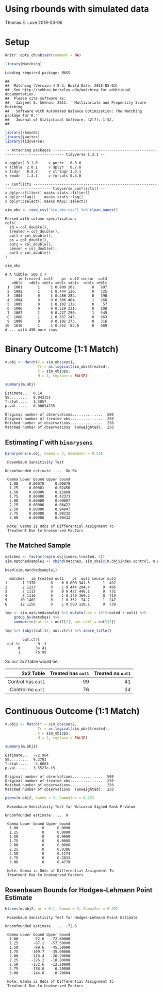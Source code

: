 Using rbounds with simulated data
================
Thomas E. Love
2019-03-06

Setup
=====

``` r
knitr::opts_chunk$set(comment = NA)
```

``` r
library(Matching)
```

    Loading required package: MASS

    ## 
    ##  Matching (Version 4.9-3, Build Date: 2018-05-03)
    ##  See http://sekhon.berkeley.edu/matching for additional documentation.
    ##  Please cite software as:
    ##   Jasjeet S. Sekhon. 2011. ``Multivariate and Propensity Score Matching
    ##   Software with Automated Balance Optimization: The Matching package for R.''
    ##   Journal of Statistical Software, 42(7): 1-52. 
    ##

``` r
library(rbounds)
library(janitor)
library(tidyverse)
```

    -- Attaching packages --------------------------------------------------------------------------- tidyverse 1.2.1 --

    v ggplot2 3.1.0     v purrr   0.3.0
    v tibble  2.0.1     v dplyr   0.7.8
    v tidyr   0.8.2     v stringr 1.3.1
    v readr   1.3.1     v forcats 0.3.0

    -- Conflicts ------------------------------------------------------------------------------ tidyverse_conflicts() --
    x dplyr::filter() masks stats::filter()
    x dplyr::lag()    masks stats::lag()
    x dplyr::select() masks MASS::select()

``` r
sim_obs <- read_csv("sim_obs.csv") %>% clean_names()
```

    Parsed with column specification:
    cols(
      id = col_double(),
      treated = col_double(),
      out1 = col_double(),
      ps = col_double(),
      out2 = col_double(),
      censor = col_double(),
      out3 = col_double()
    )

``` r
sim_obs
```

    # A tibble: 500 x 7
          id treated  out1    ps  out2 censor  out3
       <dbl>   <dbl> <dbl> <dbl> <dbl>  <dbl> <dbl>
     1  1001       1     1 0.809 202.       0   897
     2  1002       1     1 0.444 120.       0   725
     3  1003       0     1 0.486 284.       0   390
     4  1004       0     0 0.306 404.       1   266
     5  1005       0     1 0.102 138.       0    57
     6  1006       0     0 0.529 231.       0   108
     7  1007       1     0 0.427 250.       1   545
     8  1008       1     1 0.337 245.       0   663
     9  1009       0     0 0.192 273.       0   316
    10  1010       1     1 0.352  85.6      0   689
    # ... with 490 more rows

Binary Outcome (1:1 Match)
==========================

``` r
m.obj <- Match(Y = sim_obs$out1, 
               Tr = as.logical(sim_obs$treated), 
               X = sim_obs$ps, 
               M = 1, replace = FALSE)

summary(m.obj)
```


    Estimate...  0.14 
    SE.........  0.042351 
    T-stat.....  3.3057 
    p.val......  0.00094735 

    Original number of observations..............  500 
    Original number of treated obs...............  250 
    Matched number of observations...............  250 
    Matched number of observations  (unweighted).  250 

Estimating *Γ* with `binarysens`
--------------------------------

``` r
binarysens(m.obj, Gamma = 3, GammaInc = 0.25)
```


     Rosenbaum Sensitivity Test 
     
    Unconfounded estimate ....  8e-04 

     Gamma Lower bound Upper bound
      1.00     0.00078     0.00078
      1.25     0.00001     0.02456
      1.50     0.00000     0.15860
      1.75     0.00000     0.42373
      2.00     0.00000     0.69087
      2.25     0.00000     0.86422
      2.50     0.00000     0.94847
      2.75     0.00000     0.98232
      3.00     0.00000     0.99432

     Note: Gamma is Odds of Differential Assignment To
     Treatment Due to Unobserved Factors 
     

The Matched Sample
------------------

``` r
matches <- factor(rep(m.obj$index.treated, 2))
sim.matchedsample1 <- cbind(matches, sim_obs[c(m.obj$index.control, m.obj$index.treated),])

head(sim.matchedsample1)
```

      matches   id treated out1    ps  out2 censor out3
    1       1 1370       0    0 0.808 341.5      1  492
    2       2 1223       0    1 0.444 284.4      0  406
    3       7 1113       0    0 0.427 446.1      0  731
    4       8 1116       0    1 0.340 369.2      0  719
    5      10 1402       0    1 0.352  74.7      1  247
    6      12 1256       0    1 0.580 128.1      0  739

``` r
tmp <- sim.matchedsample1 %>% mutate(res = 10*treated + out1) %>%
    group_by(matches) %>%
    summarize(out.tr = out1[2], out.ctrl = out1[1]) 
```

``` r
tmp %>% tabyl(out.tr, out.ctrl) %>% adorn_title()
```

            out.ctrl   
     out.tr        0  1
          0       34 41
          1       76 99

So our 2x2 table would be:

|           2x2 Table|  Treated has `out1`|  Treated no `out1`|
|-------------------:|-------------------:|------------------:|
|  Control has `out1`|                  99|                 41|
|   Control no `out1`|                  76|                 34|

Continuous Outcome (1:1 Match)
==============================

``` r
m.obj2 <- Match(Y = sim_obs$out2, 
               Tr = as.logical(sim_obs$treated), 
               X = sim_obs$ps, 
               M = 1, replace = FALSE)

summary(m.obj2)
```


    Estimate...  -72.984 
    SE.........  9.2781 
    T-stat.....  -7.8663 
    p.val......  3.5527e-15 

    Original number of observations..............  500 
    Original number of treated obs...............  250 
    Matched number of observations...............  250 
    Matched number of observations  (unweighted).  250 

``` r
psens(m.obj2, Gamma = 3, GammaInc = 0.25)
```


     Rosenbaum Sensitivity Test for Wilcoxon Signed Rank P-Value 
     
    Unconfounded estimate ....  0 

     Gamma Lower bound Upper bound
      1.00           0      0.0000
      1.25           0      0.0000
      1.50           0      0.0000
      1.75           0      0.0005
      2.00           0      0.0066
      2.25           0      0.0386
      2.50           0      0.1274
      2.75           0      0.2833
      3.00           0      0.4770

     Note: Gamma is Odds of Differential Assignment To
     Treatment Due to Unobserved Factors 
     

Rosenbaum Bounds for Hodges-Lehmann Point Estimate
--------------------------------------------------

``` r
hlsens(m.obj2, pr = 0.1, Gamma = 3, GammaInc = 0.25)
```


     Rosenbaum Sensitivity Test for Hodges-Lehmann Point Estimate 
     
    Unconfounded estimate ....  -72.6 

     Gamma Lower bound Upper bound
      1.00       -72.6   -72.60000
      1.25       -87.1   -57.50000
      1.50       -99.6   -45.50000
      1.75      -109.7   -35.00000
      2.00      -118.4   -26.20000
      2.25      -126.2   -18.80000
      2.50      -132.6   -12.20000
      2.75      -138.8    -6.20000
      3.00      -144.8    -0.70004

     Note: Gamma is Odds of Differential Assignment To
     Treatment Due to Unobserved Factors
